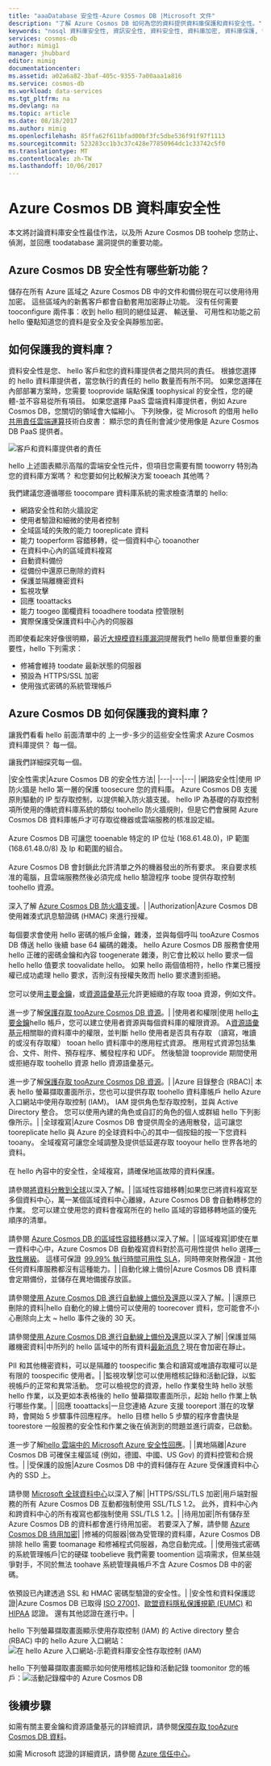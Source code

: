 ```yaml
---
title: "aaaDatabase 安全性-Azure Cosmos DB |Microsoft 文件"
description: "了解 Azure Cosmos DB 如何為您的資料提供資料庫保護和資料安全性。"
keywords: "nosql 資料庫安全性, 資訊安全性, 資料安全性, 資料庫加密, 資料庫保護, 安全性原則, 安全性測試"
services: cosmos-db
author: mimig1
manager: jhubbard
editor: mimig
documentationcenter: 
ms.assetid: a02a6a82-3baf-405c-9355-7a00aaa1a816
ms.service: cosmos-db
ms.workload: data-services
ms.tgt_pltfrm: na
ms.devlang: na
ms.topic: article
ms.date: 08/18/2017
ms.author: mimig
ms.openlocfilehash: 85ffa62f611bfad00bf3fc5dbe536f91f97f1113
ms.sourcegitcommit: 523283cc1b3c37c428e77850964dc1c33742c5f0
ms.translationtype: MT
ms.contentlocale: zh-TW
ms.lasthandoff: 10/06/2017
---
```

# <a name="azure-cosmos-db-database-security"></a>Azure Cosmos DB 資料庫安全性

本文將討論資料庫安全性最佳作法，以及所 Azure Cosmos DB toohelp 您防止、 偵測，並回應 toodatabase 漏洞提供的重要功能。
 
## <a name="whats-new-in-azure-cosmos-db-security"></a>Azure Cosmos DB 安全性有哪些新功能？

儲存在所有 Azure 區域之 Azure Cosmos DB 中的文件和備份現在可以使用待用加密。 這些區域內的新舊客戶都會自動套用加密靜止功能。 沒有任何需要 tooconfigure 兩件事：收到 hello 相同的絕佳延遲、 輸送量、 可用性和功能之前 hello 優點知道您的資料是安全及安全與靜態加密。

## <a name="how-do-i-secure-my-database"></a>如何保護我的資料庫？ 

資料安全性是您、 hello 客戶和您的資料庫提供者之間共同的責任。 根據您選擇的 hello 資料庫提供者，當您執行的責任的 hello 數量而有所不同。 如果您選擇在內部部署方案時，您需要 tooprovide 端點保護 toophysical 的安全性，您的硬體-並不容易從所有項目。 如果您選擇 PaaS 雲端資料庫提供者，例如 Azure Cosmos DB，您關切的領域會大幅縮小。 下列映像，從 Microsoft 的借用 hello[共用責任雲端運算](https://aka.ms/sharedresponsibility)技術白皮書： 顯示您的責任則會減少使用像是 Azure Cosmos DB PaaS 提供者。

![客戶和資料庫提供者的責任](./media/database-security/nosql-database-security-responsibilities.png)

hello 上述圖表顯示高階的雲端安全性元件，但項目您需要有關 tooworry 特別為您的資料庫方案嗎？ 和您要如何比較解決方案 tooeach 其他嗎？ 

我們建議您遵循哪些 toocompare 資料庫系統的需求檢查清單的 hello:

- 網路安全性和防火牆設定
- 使用者驗證和細微的使用者控制
- 全域區域的失敗的能力 tooreplicate 資料
- 能力 tooperform 容錯移轉，從一個資料中心 tooanother
- 在資料中心內的區域資料複寫
- 自動資料備份
- 從備份中還原已刪除的資料
- 保護並隔離機密資料
- 監視攻擊
- 回應 tooattacks
- 能力 toogeo 圍欄資料 tooadhere toodata 控管限制
- 實際保護受保護資料中心內的伺服器

而即使看起來好像很明顯，最近[大規模資料庫漏洞](http://thehackernews.com/2017/01/mongodb-database-security.html)提醒我們 hello 簡單但重要的重要性，hello 下列需求：
- 修補會維持 toodate 最新狀態的伺服器
- 預設為 HTTPS/SSL 加密
- 使用強式密碼的系統管理帳戶

## <a name="how-does-azure-cosmos-db-secure-my-database"></a>Azure Cosmos DB 如何保護我的資料庫？

讓我們看看 hello 前面清單中的 上一步-多少的這些安全性需求 Azure Cosmos 資料庫提供？ 每一個。

讓我們詳細探究每一個。

|安全性需求|Azure Cosmos DB 的安全性方法|
|---|---|---|
|網路安全性|使用 IP 防火牆是 hello 第一層的保護 toosecure 您的資料庫。 Azure Cosmos DB 支援原則驅動的 IP 型存取控制，以提供輸入防火牆支援。 hello IP 為基礎的存取控制項所使用的傳統資料庫系統的類似 toohello 防火牆規則，但是它們會展開 Azure Cosmos DB 資料庫帳戶才可存取從機器或雲端服務的核准設定組。 <br><br>Azure Cosmos DB 可讓您 tooenable 特定的 IP 位址 (168.61.48.0)，IP 範圍 (168.61.48.0/8) 及 Ip 和範圍的組合。 <br><br>Azure Cosmos DB 會封鎖此允許清單之外的機器發出的所有要求。 來自要求核准的電腦，且雲端服務然後必須完成 hello 驗證程序 toobe 提供存取控制 toohello 資源。<br><br>深入了解 [Azure Cosmos DB 防火牆支援](firewall-support.md)。|
|Authorization|Azure Cosmos DB 使用雜湊式訊息驗證碼 (HMAC) 來進行授權。 <br><br>每個要求會使用 hello 密碼的帳戶金鑰，雜湊，並與每個呼叫 tooAzure Cosmos DB 傳送 hello 後續 base 64 編碼的雜湊。 hello Azure Cosmos DB 服務會使用 hello 正確的密碼金鑰和內容 toogenerate 雜湊，則它會比較以 hello 要求一個 hello hello 值要求 toovalidate hello。 如果 hello 兩個值相符，hello 作業已獲授權已成功處理 hello 要求，否則沒有授權失敗而 hello 要求遭到拒絕。<br><br>您可以使用[主要金鑰](secure-access-to-data.md#master-keys)，或[資源語彙基元](secure-access-to-data.md#resource-tokens)允許更細緻的存取 tooa 資源，例如文件。<br><br>進一步了解[保護存取 tooAzure Cosmos DB 資源](secure-access-to-data.md)。|
|使用者和權限|使用 hello[主要金鑰](#master-key)hello 帳戶，您可以建立使用者資源與每個資料庫的權限資源。 A[資源語彙基元](#resource-token)相關聯的資料庫中的權限，並判斷 hello 使用者是否具有存取 （讀寫，唯讀的或沒有存取權） tooan hello 資料庫中的應用程式資源。 應用程式資源包括集合、文件、附件、預存程序、觸發程序和 UDF。 然後驗證 tooprovide 期間使用或拒絕存取 toohello 資源 hello 資源語彙基元。<br><br>進一步了解[保護存取 tooAzure Cosmos DB 資源](secure-access-to-data.md)。|
|Azure 目錄整合 (RBAC)| 本表 hello 螢幕擷取畫面所示，您也可以提供存取 toohello 資料庫帳戶 hello Azure 入口網站中使用存取控制 (IAM)。 IAM 提供角色型存取控制，並與 Active Directory 整合。 您可以使用內建的角色或自訂的角色的個人或群組 hello 下列影像所示。|
|全球複寫|Azure Cosmos DB 會提供周全的通用散發，這可讓您 tooreplicate hello 與 Azure 的全球資料中心的其中一個按鈕的按一下您資料 tooany。 全域複寫可讓您全域調整及提供低延遲存取 tooyour hello 世界各地的資料。<br><br>在 hello 內容中的安全性，全域複寫，請確保地區故障的資料保護。<br><br>請參閱[將資料分散到全球](distribute-data-globally.md)以深入了解。|
|區域性容錯移轉|如果您已將資料複寫至多個資料中心，萬一某個區域資料中心離線，Azure Cosmos DB 會自動轉移您的作業。 您可以建立使用您的資料會複寫所在的 hello 區域的容錯移轉地區的優先順序的清單。 <br><br>請參閱 [Azure Cosmos DB 的區域性容錯移轉](regional-failover.md)以深入了解。|
|區域複寫|即使在單一資料中心中，Azure Cosmos DB 自動複寫資料對於高可用性提供 hello 選擇[一致性層級](consistency-levels.md)。 這樣可保證  [99.99% 執行時間可用性 SLA](https://azure.microsoft.com/support/legal/sla/cosmos-db)，同時帶來財務保證 - 其他任何資料庫服務都沒有這種能力。|
|自動化線上備份|Azure Cosmos DB 資料庫會定期備份，並儲存在異地備援存放區。 <br><br>請參閱[使用 Azure Cosmos DB 進行自動線上備份及還原](online-backup-and-restore.md)以深入了解。|
|還原已刪除的資料|hello 自動化的線上備份可以使用的 toorecover 資料，您可能會不小心刪除向上太 ~ hello 事件之後的 30 天。 <br><br>請參閱[使用 Azure Cosmos DB 進行自動線上備份及還原](online-backup-and-restore.md)以深入了解|
|保護並隔離機密資料|中所列的 hello 區域中的所有資料[最新消息？](#whats-new)現在會加密在靜止。<br><br>PII 和其他機密資料，可以是隔離的 toospecific 集合和讀寫或唯讀存取權可以是有限的 toospecific 使用者。|
|監視攻擊|您可以使用稽核記錄和活動記錄，以監視帳戶的正常和異常活動。 您可以檢視您的資源，hello 作業發生時 hello 狀態 hello 作業，以及更如本表格後的 hello 螢幕擷取畫面所示，起始 hello 作業上執行哪些作業。|
|回應 tooattacks|一旦您連絡 Azure 支援 tooreport 潛在的攻擊時，會開始 5 步驟事件回應程序。 hello 目標 hello 5 步驟的程序會盡快是 toorestore 一般服務的安全性和作業之後在偵測到的問題並進行調查，已啟動。<br><br>進一步了解[hello 雲端中的 Microsoft Azure 安全性回應](https://aka.ms/securityresponsepaper)。|
|異地隔離|Azure Cosmos DB 可確保主權區域 (例如，德國、中國、US Gov) 的資料控管和合規性。|
|受保護的設施|Azure Cosmos DB 中的資料儲存在 Azure 受保護資料中心內的 SSD 上。<br><br>請參閱 [Microsoft 全球資料中心](https://www.microsoft.com/en-us/cloud-platform/global-datacenters)以深入了解|
|HTTPS/SSL/TLS 加密|用戶端對服務的所有 Azure Cosmos DB 互動都強制使用 SSL/TLS 1.2。 此外，資料中心內和跨資料中心的所有複寫也都強制使用 SSL/TLS 1.2。|
|待用加密|所有儲存至 Azure Cosmos DB 的資料都會進行待用加密。 若要深入了解，請參閱 [Azure Cosmos DB 待用加密](.\database-encryption-at-rest.md)|
|修補的伺服器|做為受管理的資料庫，Azure Cosmos DB 排除 hello 需要 toomanage 和修補程式伺服器，為您自動完成。|
|使用強式密碼的系統管理帳戶|它的硬碟 toobelieve 我們需要 toomention 這項需求，但某些競爭對手，不同於無法 toohave 系統管理員帳戶不含 Azure Cosmos DB 中的密碼。<br><br> 依預設已內建透過 SSL 和 HMAC 密碼型驗證的安全性。|
|安全性和資料保護認證|Azure Cosmos DB 已取得 [ISO 27001](https://www.microsoft.com/en-us/TrustCenter/Compliance/ISO-IEC-27001)、[歐盟資料隱私保護規範 (EUMC)](https://www.microsoft.com/en-us/TrustCenter/Compliance/EU-Model-Clauses) 和 [HIPAA](https://www.microsoft.com/en-us/TrustCenter/Compliance/HIPAA) 認證。 還有其他認證在進行中。|

hello 下列螢幕擷取畫面顯示使用存取控制 (IAM) 的 Active directory 整合 (RBAC) 中的 hello Azure 入口網站：![在 hello Azure 入口網站-示範資料庫安全性存取控制 (IAM)](./media/database-security/nosql-database-security-identity-access-management-iam-rbac.png)

hello 下列螢幕擷取畫面顯示如何使用稽核記錄和活動記錄 toomonitor 您的帳戶：![活動記錄檔中的 Azure Cosmos DB](./media/database-security/nosql-database-security-application-logging.png)

## <a name="next-steps"></a>後續步驟

如需有關主要金鑰和資源語彙基元的詳細資訊，請參閱[保障存取 tooAzure Cosmos DB 資料](secure-access-to-data.md)。

如需 Microsoft 認證的詳細資訊，請參閱 [Azure 信任中心](https://azure.microsoft.com/support/trust-center/)。
